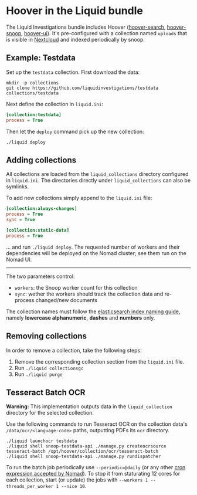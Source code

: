 # Hoover in the Liquid bundle

The Liquid Investigations bundle includes Hoover ([hoover-search][],
[hoover-snoop][], [hoover-ui][]). It's pre-configured with a collection named
`uploads` that is visible in [Nextcloud][] and indexed periodically by snoop.

[hoover-search]: https://github.com/liquidinvestigations/hoover-search
[hoover-snoop]: https://github.com/liquidinvestigations/hoover-snoop2
[hoover-ui]: https://github.com/liquidinvestigations/hoover-ui
[Nextcloud]: ./Nextcloud.md

## Example: Testdata
Set up the `testdata` collection. First download the data:

```shell
mkdir -p collections
git clone https://github.com/liquidinvestigations/testdata collections/testdata
```

Next define the collection in `liquid.ini`:

```ini
[collection:testdata]
process = True
```

Then let the `deploy` command pick up the new collection:

```shell
./liquid deploy
```

## Adding collections

All collections are loaded from the `liquid_collections` directory configured in `liquid.ini`.
The directories directly under `liquid_collections` can also be symlinks.

To add new collections simply append to the `liquid.ini` file:

```ini
[collection:always-changes]
process = True
sync = True

[collection:static-data]
process = True
```

... and run `./liquid deploy`. The requested number of workers and their dependencies will be deployed on the Nomad cluster; see them run on the Nomad UI.

---

The two parameters control:
- `workers`: the Snoop worker count for this collection
- `sync`: wether the workers should track the collection data and re-process changed/new documents

The collection names must follow the [elasticsearch index naming guide](https://www.elastic.co/guide/en/elasticsearch/reference/6.8/indices-create-index.html#indices-create-index), namely **lowercase alphanumeric**, **dashes** and **numbers** only.


## Removing collections

In order to remove a collection, take the following steps:
1. Remove the corresponding collection section from the `liquid.ini` file.
2. Run `./liquid collectionsgc`
3. Run `./liquid purge`


## Tesseract Batch OCR

**Warning:** This implementation outputs data in the `liquid_collection` directory for the selected collection. 

Use the following commands to run Tesseract OCR on the collection data's
`/data/ocr/<language-code>` paths, outputting PDFs its `ocr` directory.

```shell
./liquid launchocr testdata
./liquid shell snoop-testdata-api ./manage.py createocrsource tesseract-batch /opt/hoover/collection/ocr/tesseract-batch
./liquid shell snoop-testdata-api ./manage.py rundispatcher
```

To run the batch job periodically use `--periodic=@daily` (or any other [cron expression accepted by Nomad](https://www.nomadproject.io/docs/job-specification/periodic.html#cron)).
To stop it from staturating 12 cores for each collection, start (or update) the jobs with `--workers 1 --threads_per_worker 1 --nice 10`.
